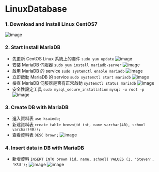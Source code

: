 # LinuxDatabase
### 1. Download and Install Linux CentOS7
![image](https://user-images.githubusercontent.com/33440699/223036052-052e97ec-2da8-443f-98f3-3652ed7d527d.png)
### 2. Start Install MariaDB
* 先更新 CentOS Linux 系統上的套件 ```sudo yum update```
![image](https://user-images.githubusercontent.com/33440699/223045686-535e49da-2354-467c-bd1f-3087fbed3394.png)
* 安裝 MariaDB 伺服器 ```sudo yum install mariadb-server```
![image](https://user-images.githubusercontent.com/33440699/223168377-5df69c3f-17a3-465c-830c-2fa84243bb03.png)
* 啟用 MariaDB 的 service ```sudo systemctl enable mariadb```
![image](https://user-images.githubusercontent.com/33440699/223060865-1ffe087d-9b4f-425a-b74b-d208cd31f241.png)
* 立即啟動 MariaDB 的 service ```sudo systemctl start mariadb```
![image](https://user-images.githubusercontent.com/33440699/223061302-77774256-66f3-486c-98fb-723fe98be64e.png)
* 檢查 MariaDB 伺服器是否有正常啟動 ```systemctl status mariadb```
![image](https://user-images.githubusercontent.com/33440699/223061572-8c0ef73f-eaec-49ff-9de3-2adbf626dd49.png)
* 安全性設定工具 ```sudo mysql_secure_installation```  ```mysql -u root -p```
![image](https://user-images.githubusercontent.com/33440699/223062557-13ff1321-53c1-47a0-ad58-d2a8a250292a.png)
### 3. Create DB with MariaDB
* 進入資料表 ```use ksuiedb;```
* 新建資料表 ```create table brown(id int, name varchar(40), school varchar(40));```
* 查看資料表 ```DESC brown;```
![image](https://user-images.githubusercontent.com/33440699/223066660-fe6e0f7c-0fec-4331-8dc0-4f8316518647.png)
### 4. Insert data in DB with MariaDB
* 新增資料 ```INSERT INTO brown (id, name, school) VALUES (1, 'Steven', 'KSU');```
![image](https://user-images.githubusercontent.com/33440699/223068328-a21ca521-a5aa-4c29-827a-5020f468b9d8.png)
![image](https://user-images.githubusercontent.com/33440699/223071312-a3ab3355-8be5-4804-a7b0-e35ad44d0f43.png)
